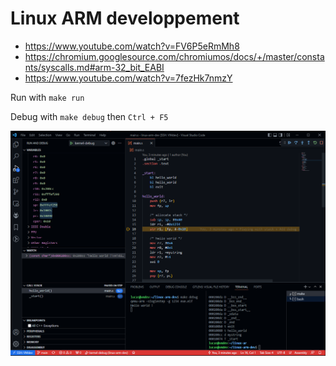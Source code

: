 # Linux ARM developpement

- https://www.youtube.com/watch?v=FV6P5eRmMh8
- https://chromium.googlesource.com/chromiumos/docs/+/master/constants/syscalls.md#arm-32_bit_EABI
- https://www.youtube.com/watch?v=7fezHk7nmzY

Run with `make run`

Debug with `make debug` then `Ctrl + F5`

![](./linux-arm-debug.png)